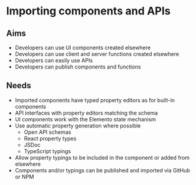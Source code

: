 Importing components and APIs
=============================

Aims
----

- Developers can use UI components created elsewhere
- Developers can use client and server functions created elsewhere
- Developers can easily use APIs
- Developers can publish components and functions

Needs
-----

- Imported components have typed property editors as for built-in components
- API interfaces with property editors matching the schema
- UI components work with the Elemento state mechanism
- Use automatic property generation where possible
  - Open API schemas
  - React property types
  - JSDoc
  - TypeScript typings
- Allow property typings to be included in the component or added from elsewhere
- Components and/or typings can be published and imported via GitHub or NPM

